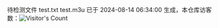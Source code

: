 待检测文件 test.txt test.m3u 已于 2024-08-14 06:34:00 生成，本仓库访客数：![Visitor's Count](https://profile-counter.glitch.me/pxiptv_TV/count.svg)
